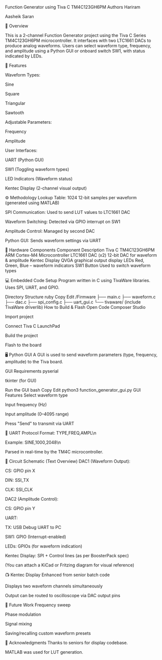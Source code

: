Function Generator using Tiva C TM4C123GH6PM
Authors
Hariram

Aasheik Saran

🧠 Overview


This is a 2-channel Function Generator project using the Tiva C Series TM4C123GH6PM microcontroller. It interfaces with two LTC1661 DACs to produce analog waveforms. Users can select waveform type, frequency, and amplitude using a Python GUI or onboard switch SW1, with status indicated by LEDs.

🔧 Features


Waveform Types:

Sine

Square

Triangular

Sawtooth

Adjustable Parameters:

Frequency

Amplitude

User Interfaces:

UART (Python GUI)

SW1 (Toggling waveform types)

LED Indicators (Waveform status)

Kentec Display (2-channel visual output)

⚙️ Methodology
Lookup Table: 1024 12-bit samples per waveform (generated using MATLAB)

SPI Communication: Used to send LUT values to LTC1661 DAC

Waveform Switching: Detected via GPIO interrupt on SW1

Amplitude Control: Managed by second DAC

Python GUI: Sends waveform settings via UART

🔌 Hardware Components
Component	Description
Tiva C TM4C123GH6PM	ARM Cortex-M4 Microcontroller
LTC1661 DAC (x2)	12-bit DAC for waveform & amplitude
Kentec Display	QVGA graphical output display
LEDs	Red, Green, Blue – waveform indicators
SW1 Button	Used to switch waveform types

💻 Embedded Code Setup
Program written in C using TivaWare libraries. Uses SPI, UART, and GPIO.

Directory Structure
ruby
Copy
Edit
/Firmware
  ├── main.c
  ├── waveform.c
  ├── dac.c
  ├── spi_config.c
  ├── uart_gui.c
  └── tivaware/ (include TivaWare driverlib)
How to Build & Flash
Open Code Composer Studio

Import project

Connect Tiva C LaunchPad

Build the project

Flash to the board

🖥️ Python GUI
A GUI is used to send waveform parameters (type, frequency, amplitude) to the Tiva board.

GUI Requirements
pyserial

tkinter (for GUI)

Run the GUI
bash
Copy
Edit
python3 function_generator_gui.py
GUI Features
Select waveform type

Input frequency (Hz)

Input amplitude (0–4095 range)

Press "Send" to transmit via UART

📡 UART Protocol
Format: TYPE,FREQ,AMPL\n

Example: SINE,1000,2048\n

Parsed in real-time by the TM4C microcontroller.

🧾 Circuit Schematic (Text Overview)
DAC1 (Waveform Output):

CS: GPIO pin X

DIN: SSI_TX

CLK: SSI_CLK

DAC2 (Amplitude Control):

CS: GPIO pin Y

UART:

TX: USB Debug UART to PC

SW1: GPIO (Interrupt-enabled)

LEDs: GPIOs (for waveform indication)

Kentec Display: SPI + Control lines (as per BoosterPack spec)

(You can attach a KiCad or Fritzing diagram for visual reference)

📺 Kentec Display
Enhanced from senior batch code

Displays two waveform channels simultaneously

Output can be routed to oscilloscope via DAC output pins

🧠 Future Work
Frequency sweep

Phase modulation

Signal mixing

Saving/recalling custom waveform presets

🙏 Acknowledgments
Thanks to seniors for display codebase.

MATLAB was used for LUT generation.

